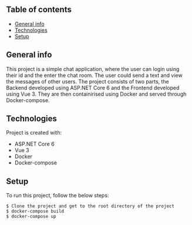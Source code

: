 ## Table of contents
* [General info](#general-info)
* [Technologies](#technologies)
* [Setup](#setup)

## General info
This project is a simple chat application, where the user can login using their id and the enter the chat room. The user could send a text and view the messages
of other users.
The project consists of two parts, the Backend developed using ASP.NET Core 6 and the Frontend developed using Vue 3. 
They are then containirised using Docker and served through Docker-compose.
	
## Technologies
Project is created with:
* ASP.NET Core 6
* Vue 3
* Docker
* Docker-compose
	
## Setup
To run this project, follow the below steps:

```
$ Clone the project and get to the root directory of the project
$ docker-compose build
$ docker-compose up
```

